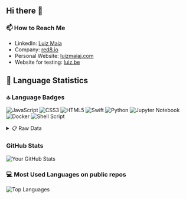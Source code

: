 ## Hi there 👋

### 📫 How to Reach Me

- LinkedIn: [Luiz Maia](https://www.linkedin.com/in/luizcarlosmaiajunior/)
- Company: [red8.io](https://red8.io)
- Personal Website: [luizmaiaj.com](https://luizmaiaj.com)
- Website for testing: [luiz.be](https://luiz.be)



<!-- START LANGUAGE STATS -->
## 🚀 Language Statistics

### 🔝 Language Badges
![JavaScript](https://img.shields.io/badge/javascript-%23323330.svg?style=for-the-badge&logo=javascript&logoColor=%23F7DF1E) ![CSS3](https://img.shields.io/badge/css3-%231572B6.svg?style=for-the-badge&logo=css3&logoColor=white) ![HTML5](https://img.shields.io/badge/html5-%23E34F26.svg?style=for-the-badge&logo=html5&logoColor=white) ![Swift](https://img.shields.io/badge/swift-F54A2A?style=for-the-badge&logo=swift&logoColor=white) ![Python](https://img.shields.io/badge/python-3670A0?style=for-the-badge&logo=python&logoColor=ffdd54) ![Jupyter Notebook](https://img.shields.io/badge/jupyter-%23FA0F00.svg?style=for-the-badge&logo=jupyter&logoColor=white) ![Docker](https://img.shields.io/badge/docker-%230db7ed.svg?style=for-the-badge&logo=docker&logoColor=white) ![Shell Script](https://img.shields.io/badge/shell_script-%23121011.svg?style=for-the-badge&logo=gnu-bash&logoColor=white)

<details>
<summary>📋 Raw Data</summary>

| Language | Percentage | Bytes |
|----------|------------|-------|
| JavaScript | 70.01% | 7,145,423 |
| CSS | 10.06% | 1,027,155 |
| HTML | 9.36% | 954,827 |
| Swift | 7.46% | 761,799 |
| Python | 1.74% | 177,728 |
| Jupyter Notebook | 1.28% | 130,922 |
| Dockerfile | 0.04% | 4,086 |
| Shell | 0.03% | 2,975 |
| Makefile | 0.01% | 1,092 |
| Batchfile | 0.00% | 83 |

</details>
<!-- END LANGUAGE STATS -->
  
  

### GitHub Stats

![Your GitHub Stats](https://github-readme-stats.vercel.app/api?username=luizmaiaj&show_icons=true&theme=radical)

### 💻 Most Used Languages on public repos

![Top Languages](https://github-readme-stats.vercel.app/api/top-langs/?username=luizmaiaj&layout=compact)
